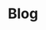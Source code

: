 ---
layout: default
title: "Blog"
description: "Empowering communities through transparent access to public information"
---